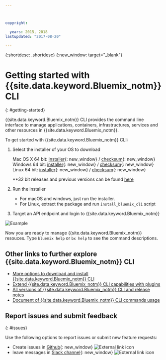 ```yaml
---



copyright:

  years: 2015, 2018
lastupdated: "2017-08-20"

---
```



{:shortdesc: .shortdesc}
{:new_window: target="_blank"}


# Getting started with {{site.data.keyword.Bluemix_notm}} CLI
{: #getting-started}

{{site.data.keyword.Bluemix_notm}} CLI provides the command line interface to manage applications, containers, infrastructures, services and other resources in {{site.data.keyword.Bluemix_notm}}. 

To get started with {{site.data.keyword.Bluemix_notm}} CLI:

1. Select the installer of your OS to download
   
   Mac OS X 64 bit: [installer](https://clis.ng.bluemix.net/download/bluemix-cli/latest/osx){: new_window} / [checksum](https://clis.ng.bluemix.net/download/bluemix-cli/latest/osx/checksum){: new_window} <br>
   Windows 64 bit: [installer](https://clis.ng.bluemix.net/download/bluemix-cli/latest/win64){: new_window} / [checksum](https://clis.ng.bluemix.net/download/bluemix-cli/latest/win64/checksum){: new_window} <br>
   Linux 64 bit: [installer](https://clis.ng.bluemix.net/download/bluemix-cli/latest/linux64){: new_window} / [checksum](https://clis.ng.bluemix.net/download/bluemix-cli/latest/linux64/checksum){: new_window} <br>
  
   **32 bit releases and previous versions can be found [here](all_versions.html)

1. Run the installer
   * For macOS and windows, just run the installer.
   * For Linux, extract the package and run `install_bluemix_cli` script

1. Target an API endpoint and login to {{site.data.keyword.Bluemix_notm}}

  ![Example](example.gif)

Now you are ready to manage {{site.data.keyword.Bluemix_notm}} resouces. Type `bluemix help` or `bx help` to see the command descriptions. 

## Other links to further explore {{site.data.keyword.Bluemix_notm}} CLI

* [More options to download and install {{site.data.keyword.Bluemix_notm}} CLI](download_cli.html)
* [Extend {{site.data.keyword.Bluemix_notm}} CLI capabilities with plugins](extend_cli.html)
* [All versions of {{site.data.keyword.Bluemix_notm}} CLI and release notes](all_versions.html)
* [Document of {{site.data.keyword.Bluemix_notm}} CLI commands usage](bx_cli.html)


## Report issues and submit feedback
{: #issues}

Use the following options to report issues or submit new feature requests:
 * Create issues in [Github](https://github.com/IBM-Bluemix/bluemix-cli-release/issues){: new_window} ![External link icon](../../../icons/launch-glyph.svg)
 * leave messages in [Slack channel](https://dwopen.slack.com/messages/bluemix-cli/){: new_window} ![External link icon](../../../icons/launch-glyph.svg)

